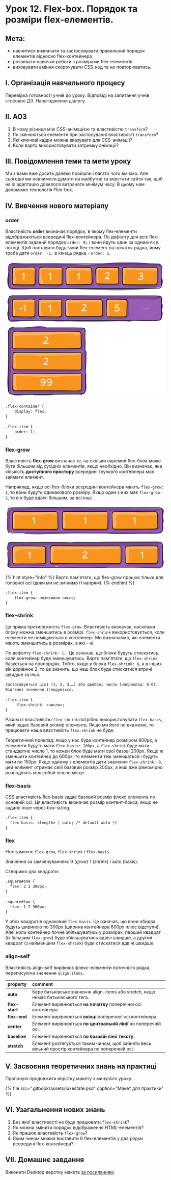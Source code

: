 # Урок 12. Flex-box. Порядок та розміри flex-елементів.

## Мета:

* навчитися визначати та застосовувати правильний порядок елементів відносно flex-контейнера
* розвивати навички роботи з розмірами flex-елементів
* виховувати вміння скорочувати CSS-код та не повторюватись.

## І. Організація навчального процесу

Перевірка готовності учнів до уроку. Відповіді на запитання учнів стосовно ДЗ. Налагодження діалогу.

## **ІІ. АОЗ**

1. В чому різниця між CSS-анімацією та властивістю `transform`?
2. Як змінюються елементи при застосуванні властивості `transform`?
3. Які ключові кадри можна вказувати для CSS-анімації?
4. Коли варто використовувати затримку анімації?

## ІІІ. Повідомлення теми та мети уроку

Ми з вами вже досить далеко пройшли і багато чого вміємо. Але сьогодні ми навчимося думати на майбутнє та верстати сайти так, щоб на їх адаптацію довелося витрачати мінімум часу. В цьому нам допоможе технологія Flex-box.

## IV. Вивчення нового матеріалу

### **order**

Властивість **order** визначає порядок, в якому flex-елементи відображаються всередині flex-контейнера. По дефолту для всіх flex-елементів заданий порядок `order: 0;` і вони йдуть один за одним як в потоці. Щоб поставити будь-який flex-елемент на початок рядка, йому треба дати `order: -1;` в кінець рядка - `order: 1`.

![](../.gitbook/assets/image%20%28104%29.png)

```text
.flex-container {
    display: flex;
}

.flex-item {
    order: 1;
}
```

### **flex-grow**

Властивість **flex-grow** визначає те, на скільки окремий flex-блок може бути більшим від сусідніх елементів, якщо необхідно. Він визначає, яка кількість **доступного простору** всередині гнучкого контейнера має займати елемент.

Наприклад, якщо всі flex-блоки всередині контейнера мають `flex-grow: 1`, то вони будуть одинакового розміру. Якщо один з них має `flex-grow: 2`, то він буде вдвічі більшим, за всі інші.

![](../.gitbook/assets/image%20%28105%29.png)

{% hint style="info" %} Варто пам'ятати, що flex-grow працює тільки для головної осі \(доки ми не змінимо її напрям\). {% endhint %}

```text
.flex-item {
	flex-grow: позитивне число;
}
```

### **flex-shrink**

Це пряма протилежність `flex-grow`. Властивість визначає, наскільки блоку можна зменшитись в розмірі. `flex-shrink` використовується, коли елементи не поміщаються в контейнері. Ми визначаємо, які елементи мають зменшитись в розмірах, а які - ні.

По дефолту `flex-shrink: 1;`. Це означає, що блоки будуть стискатись, коли контейнер буде зменшуватись. Варто пам'ятати, що `flex-shrink` базується на пропорціях. Тобто, якщо у блока `flex-shrink: 6`, а в інших він дорівнює 2, то це значить, що наш блок буде стискатися втричі швидше за інші.

```text
Застосовуються цілі (1, 2, 3,…) або дробові числа (наприклад: 0.6). Від'ємні значення ігноруються.

.flex-item {
     flex-shrink: <число>;
}
```

Разом із властивістю `flex-shrink` потрібно використовувати `flex-basis`, який задає базовий розмір елемента. Якщо ми його не вкажемо, то працювати наша властивість `flex-shrink` не буде.

Теоретичний приклад: якщо у нас буде контейнер розміром 800рх, а елементи будуть мати `flex-basis: 200рх`, а `flex-shrink` буде мати стандартне число 1, то кожен блок буде мати свої базові 200рх. Якщо ж зменшити контейнер до 600рх, то елементи теж зменшаться і будуть мати по 150рх. Якщо одному з елементів дати значення `flex-shrink: 0`, цей елемент отримає свій базовий розмір 200рх, а інші вже рівномірно розподілять між собой вільне місце.

### **flex-basis**

CSS властивість flex-basis задає базовий розмір флекс елемента по основній осі. Ця властивість визначає розмір контент-бокса, якщо не задано інше через box-sizing.

```text
.flex-item {
  flex-basis: <length> | auto; /* default auto */
}
```

### **flex**

Flex замінює `flex-grow`, `flex-shrink` і `flex-basis`.

Значення за замовчуванням: 0 \(grow\) 1 \(shrink\) і auto \(basis\).

Створимо два квадрати:

```text
.square#one {
  flex: 2 1 300px;
}

.square#two {
  flex: 1 2 300px;
}
```

У обох квадратів однаковий `flex-basis`. Це означає, що вони обидва будуть шириною по 300рх \(ширина контейнера 600рх плюс відступи\). Але, коли контейнер почне збільшуватись у розмірах, перший квадрат \(із більшим `flex-grow`\) буде збільшуватись вдвічі швидше, а другий квадрат \(з найменшим `flex-shrink`\) буде стискатися вдвічі швидше.

### **align-self**

Властивість align-self вирівнює флекс-елементи поточного рядка, переписуючи значення `align-items`.

| property | comment |
| :--- | :--- |
| **auto** | Бере батьківське значення align-items або stretch, якщо немає батьківського тега. |
| **flex-start** | Елемент вирівнюється **на початку** поперечної осі контейнера. |
| **flex-end** | Елемент вирівнюється **вкінці** поперечної осі контейнера. |
| **center** | Елемент вирівнюється **по центральній лінії** но поперечній осі. |
| **baseline** | Елемент вирівнюється **по базовій лінії тексту**. |
| **stretch** | Елемент розтягується таким чином, щоб зайняти весь вільний простір контейнера по поперечній осі. |

## V. Засвоєння теоретичних знань на практиці

Пропоную продовжити верстку макету з минулого уроку.

{% file src=".gitbook/assets/luxestate.psd" caption="Макет для практики" %}

## VI. Узагальнення нових знань

1. Без якої властивості не буде працювати `flex-shrink`?
2. Як можна змінити порядок відображення HTML-елементів?
3. Як працює властивість `flex-grow`?
4. Яким чином можна виставити 6 flex-елементів у два рядки всередині flex-контейнера?

## VII. Домашнє завдання

Виконати Desktop верстку макета [за посиланням](https://app.schoology.com/attachment/1690243710/source/43c4de3c2e4527ba30dea723be71976d.psd).

